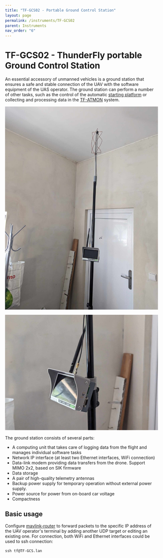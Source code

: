 ```yaml
---
title: "TF-GCS02 - Portable Ground Control Station"
layout: page
permalink: /instruments/TF-GCS02
parent: Instruments
nav_order: "6"
---
```


# TF-GCS02 - ThunderFly portable Ground Control Station

An essential accessory of unmanned vehicles is a ground station that ensures a safe and stable connection of the UAV with the software equipment of the UAS operator. The ground station can perform a number of other tasks, such as the control of the automatic [starting platform](https://github.com/ThunderFly-aerospace/TF-SIMPLEPLATFORM) or collecting and processing data in the [TF-ATMON](https://www.thunderfly.cz/tf-atmon/) system.

![TF-GCS02 antenna mount](https://raw.githubusercontent.com/ThunderFly-aerospace/TF-GCS02/TF-GCS02/doc/img/TF-GCS02.jpg)

![TF-GCS02 terminal](https://raw.githubusercontent.com/ThunderFly-aerospace/TF-GCS02/TF-GCS02/doc/img/TF-GCS02_terminal.jpg)


The ground station consists of several parts:
 * A computing unit that takes care of logging data from the flight and manages individual software tasks
 * Network IP interface (at least two Ethernet interfaces, WiFi connection)
 * Data-link modem providing data transfers from the drone. Support MIMO 2x2, based on SIK firmware
 * Data storage
 * A pair of high-quality telemetry antennas
 * Backup power supply for temporary operation without external power supply.
 * Power source for power from on-board car voltage
 * Compactness

## Basic usage

Configure [mavlink-router](https://github.com/mavlink-router/mavlink-router) to forward packets to the specific IP address of the UAV operator's terminal by adding another UDP target or editing an existing one.
For connection, both WiFi and Ethernet interfaces could be used to ssh connection:

    ssh tf@TF-GCS.lan  
